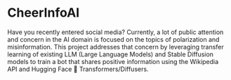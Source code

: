 # CheerInfoAI

Have you recently entered social media? Currently, a lot of public attention and concern in the AI domain is focused on the topics of polarization and misinformation. This project addresses that concern by leveraging transfer learning of existing LLM (Large Language Models) and Stable Diffusion models to train a bot that shares positive information using the Wikipedia API and Hugging Face 🤗 Transformers/Diffusers.
